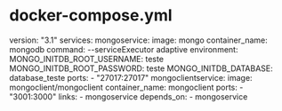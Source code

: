 # docker-compose.yml

version: "3.1"
services:
  mongoservice: 
    image: mongo
    container_name: mongodb
    command: --serviceExecutor adaptive
    environment:
      MONGO_INITDB_ROOT_USERNAME: teste
      MONGO_INITDB_ROOT_PASSWORD: teste
      MONGO_INITDB_DATABASE: database_teste
    ports:
      - "27017:27017"
  mongoclientservice:
    image: mongoclient/mongoclient
    container_name: mongoclient
    ports:
      - "3001:3000"
    links:
      - mongoservice
    depends_on:
      - mongoservice